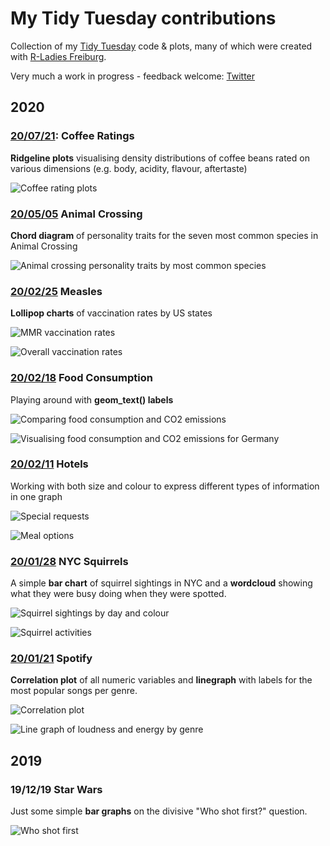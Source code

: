 # My Tidy Tuesday contributions

Collection of my [Tidy Tuesday](https://github.com/rfordatascience/tidytuesday) code & plots, many of which were created with [R-Ladies Freiburg](https://www.meetup.com/rladies-freiburg/).

Very much a work in progress - feedback welcome: [Twitter](https://twitter.com/JuliaMuellerFr)



## 2020

### [20/07/21](https://github.com/JuliaMuellerFr/tidy_tuesday/blob/main/scripts/20_07_21_CoffeeRatings.Rmd): Coffee Ratings

**Ridgeline plots** visualising density distributions of coffee beans rated on various dimensions (e.g. body, acidity, flavour, aftertaste)

![Coffee rating plots](https://github.com/JuliaMuellerFr/tidy_tuesday/blob/main/plots/20_07_21_plot.png)



### [20/05/05](https://github.com/JuliaMuellerFr/tidy_tuesday/blob/main/scripts/20_05_05_AnimalCrossing.Rmd) Animal Crossing

**Chord diagram** of personality traits for the seven most common species in Animal Crossing

![Animal crossing personality traits by most common species](https://github.com/JuliaMuellerFr/tidy_tuesday/blob/main/plots/20_05_05_plot.png)



### [20/02/25](https://github.com/JuliaMuellerFr/tidy_tuesday/blob/main/scripts/20_02_25_Measles.Rmd) Measles

**Lollipop charts** of vaccination rates by US states

![MMR vaccination rates](https://github.com/JuliaMuellerFr/tidy_tuesday/blob/main/plots/20_02_25_plot1.png)

![Overall vaccination rates](https://github.com/JuliaMuellerFr/tidy_tuesday/blob/main/plots/20_02_25_plot2.png)



### [20/02/18](https://github.com/JuliaMuellerFr/tidy_tuesday/blob/main/scripts/20_02_18_FoodConsumption.Rmd) Food Consumption

Playing around with **geom_text() labels**

![Comparing food consumption and CO2 emissions](https://github.com/JuliaMuellerFr/tidy_tuesday/blob/main/plots/20_02_18_plot1.png)

![Visualising food consumption and CO2 emissions for Germany](https://github.com/JuliaMuellerFr/tidy_tuesday/blob/main/plots/20_02_18_plot2.png)



### [20/02/11](https://github.com/JuliaMuellerFr/tidy_tuesday/blob/main/scripts/20_02_11_Hotels.Rmd) Hotels

Working with both size and colour to express different types of information in one graph

![Special requests](https://github.com/JuliaMuellerFr/tidy_tuesday/blob/main/plots/20_02_11_plot1.png)

![Meal options](https://github.com/JuliaMuellerFr/tidy_tuesday/blob/main/plots/20_02_11_plot2.png)



### [20/01/28](https://github.com/JuliaMuellerFr/tidy_tuesday/blob/main/scripts/20_01_28_NYCsquirrels.Rmd) NYC Squirrels

A simple **bar chart** of squirrel sightings in NYC and a **wordcloud** showing what they were busy doing when they were spotted.

![Squirrel sightings by day and colour](https://github.com/JuliaMuellerFr/tidy_tuesday/blob/main/plots/20_01_28_plot.png)

![Squirrel activities](https://github.com/JuliaMuellerFr/tidy_tuesday/blob/main/plots/20_01_28_cloud.png)



### [20/01/21](https://github.com/JuliaMuellerFr/tidy_tuesday/blob/main/scripts/20_01_21_Spotify.Rmd) Spotify

**Correlation plot** of all numeric variables and **linegraph** with labels for the most popular songs per genre.

![Correlation plot](https://github.com/JuliaMuellerFr/tidy_tuesday/blob/main/plots/20_01_21_corr.PNG)

![Line graph of loudness and energy by genre](https://github.com/JuliaMuellerFr/tidy_tuesday/blob/main/plots/20_01_21_plot.PNG)



## 2019

### 19/12/19 Star Wars

Just some simple **bar graphs** on the divisive "Who shot first?" question.

![Who shot first](https://github.com/JuliaMuellerFr/tidy_tuesday/blob/main/plots/19_12_19_plot.png)

